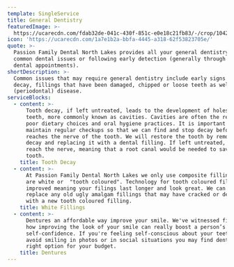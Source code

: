 ```yaml
---
template: SingleService
title: General Dentistry
featuredImage: >-
  https://ucarecdn.com/fdab32de-041c-430f-851c-e0e18c21fb83/-/crop/1042x918/448,573/-/preview/-/enhance/75/
icon: 'https://ucarecdn.com/1a7e1b2a-bbfa-4445-a318-62f53823705e/'
quote: >-
  Passion Family Dental North Lakes provides all your general dentistry for
  common dental issues or following early detection (generally through regular
  dental appointments).
shortDescription: >-
  Common issues that may require general dentistry include early signs of tooth
  decay, fillings that have been damaged, chipped or loose teeth as well as gum
  (periodontal) disease. 
serviceBlocks:
  - content: >-
      Tooth decay, if left untreated, leads to the development of holes in the
      teeth, more commonly known as cavities. Cavities are often the result of
      poor dietary choices and oral hygiene practices. It is important to
      maintain regular checkups so that we can find and stop decay before it
      reaches the nerve of the tooth. We will restore the tooth by removing the
      decay and replacing it with a dental filling. If left untreated, decay may
      reach the nerve, meaning that a root canal would be needed to save the
      tooth.
    title: Tooth Decay
  - content: >-
      At Passion Family Dental North Lakes we only use composite fillings which
      are white or  "tooth coloured". Technology for tooth coloured fillings has
      improved meaning your filings last longer and look great. We can also
      replace any old ugly amalgam fillings that may have cracked or decayed,
      with a new tooth coloured filling.
    title: White Fillings
  - content: >-
      Dentures an affordable way improve your smile. We've witnessed firsthand
      how improving the look of your smile can really boost a person’s
      self-confidence. If you're feeling self-conscious about your teeth and
      avoid smiling in photos or in social situations you may find dentures the
      right option for your budget.
    title: Dentures
---
```


